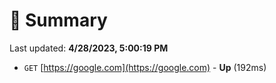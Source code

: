 # 📖 Summary
Last updated: **4/28/2023, 5:00:19 PM**

- `GET` [https://google.com](https://google.com) - **Up** (192ms)
